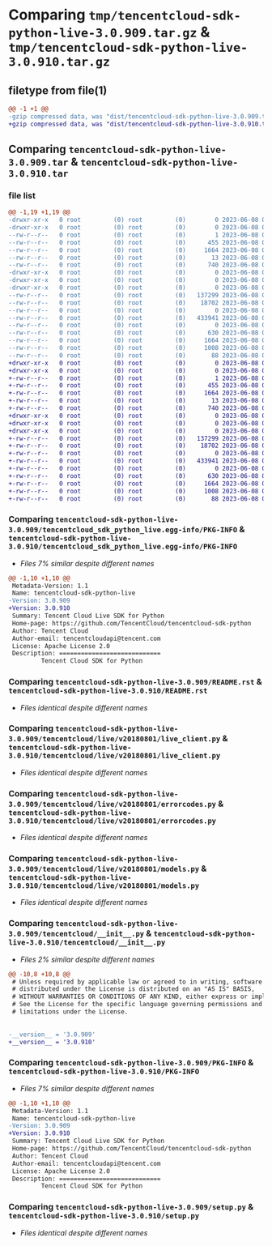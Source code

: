 # Comparing `tmp/tencentcloud-sdk-python-live-3.0.909.tar.gz` & `tmp/tencentcloud-sdk-python-live-3.0.910.tar.gz`

## filetype from file(1)

```diff
@@ -1 +1 @@
-gzip compressed data, was "dist/tencentcloud-sdk-python-live-3.0.909.tar", last modified: Thu Jun  8 00:28:25 2023, max compression
+gzip compressed data, was "dist/tencentcloud-sdk-python-live-3.0.910.tar", last modified: Thu Jun  8 09:14:11 2023, max compression
```

## Comparing `tencentcloud-sdk-python-live-3.0.909.tar` & `tencentcloud-sdk-python-live-3.0.910.tar`

### file list

```diff
@@ -1,19 +1,19 @@
-drwxr-xr-x   0 root         (0) root         (0)        0 2023-06-08 00:28:25.000000 tencentcloud-sdk-python-live-3.0.909/
-drwxr-xr-x   0 root         (0) root         (0)        0 2023-06-08 00:28:25.000000 tencentcloud-sdk-python-live-3.0.909/tencentcloud_sdk_python_live.egg-info/
--rw-r--r--   0 root         (0) root         (0)        1 2023-06-08 00:28:25.000000 tencentcloud-sdk-python-live-3.0.909/tencentcloud_sdk_python_live.egg-info/dependency_links.txt
--rw-r--r--   0 root         (0) root         (0)      455 2023-06-08 00:28:25.000000 tencentcloud-sdk-python-live-3.0.909/tencentcloud_sdk_python_live.egg-info/SOURCES.txt
--rw-r--r--   0 root         (0) root         (0)     1664 2023-06-08 00:28:25.000000 tencentcloud-sdk-python-live-3.0.909/tencentcloud_sdk_python_live.egg-info/PKG-INFO
--rw-r--r--   0 root         (0) root         (0)       13 2023-06-08 00:28:25.000000 tencentcloud-sdk-python-live-3.0.909/tencentcloud_sdk_python_live.egg-info/top_level.txt
--rw-r--r--   0 root         (0) root         (0)      740 2023-06-08 00:28:24.000000 tencentcloud-sdk-python-live-3.0.909/README.rst
-drwxr-xr-x   0 root         (0) root         (0)        0 2023-06-08 00:28:25.000000 tencentcloud-sdk-python-live-3.0.909/tencentcloud/
-drwxr-xr-x   0 root         (0) root         (0)        0 2023-06-08 00:28:25.000000 tencentcloud-sdk-python-live-3.0.909/tencentcloud/live/
-drwxr-xr-x   0 root         (0) root         (0)        0 2023-06-08 00:28:25.000000 tencentcloud-sdk-python-live-3.0.909/tencentcloud/live/v20180801/
--rw-r--r--   0 root         (0) root         (0)   137299 2023-06-08 00:28:24.000000 tencentcloud-sdk-python-live-3.0.909/tencentcloud/live/v20180801/live_client.py
--rw-r--r--   0 root         (0) root         (0)    18702 2023-06-08 00:28:24.000000 tencentcloud-sdk-python-live-3.0.909/tencentcloud/live/v20180801/errorcodes.py
--rw-r--r--   0 root         (0) root         (0)        0 2023-06-08 00:28:24.000000 tencentcloud-sdk-python-live-3.0.909/tencentcloud/live/v20180801/__init__.py
--rw-r--r--   0 root         (0) root         (0)   433941 2023-06-08 00:28:24.000000 tencentcloud-sdk-python-live-3.0.909/tencentcloud/live/v20180801/models.py
--rw-r--r--   0 root         (0) root         (0)        0 2023-06-08 00:28:24.000000 tencentcloud-sdk-python-live-3.0.909/tencentcloud/live/__init__.py
--rw-r--r--   0 root         (0) root         (0)      630 2023-06-08 00:28:24.000000 tencentcloud-sdk-python-live-3.0.909/tencentcloud/__init__.py
--rw-r--r--   0 root         (0) root         (0)     1664 2023-06-08 00:28:25.000000 tencentcloud-sdk-python-live-3.0.909/PKG-INFO
--rw-r--r--   0 root         (0) root         (0)     1008 2023-06-08 00:28:24.000000 tencentcloud-sdk-python-live-3.0.909/setup.py
--rw-r--r--   0 root         (0) root         (0)       88 2023-06-08 00:28:25.000000 tencentcloud-sdk-python-live-3.0.909/setup.cfg
+drwxr-xr-x   0 root         (0) root         (0)        0 2023-06-08 09:14:11.000000 tencentcloud-sdk-python-live-3.0.910/
+drwxr-xr-x   0 root         (0) root         (0)        0 2023-06-08 09:14:11.000000 tencentcloud-sdk-python-live-3.0.910/tencentcloud_sdk_python_live.egg-info/
+-rw-r--r--   0 root         (0) root         (0)        1 2023-06-08 09:14:11.000000 tencentcloud-sdk-python-live-3.0.910/tencentcloud_sdk_python_live.egg-info/dependency_links.txt
+-rw-r--r--   0 root         (0) root         (0)      455 2023-06-08 09:14:11.000000 tencentcloud-sdk-python-live-3.0.910/tencentcloud_sdk_python_live.egg-info/SOURCES.txt
+-rw-r--r--   0 root         (0) root         (0)     1664 2023-06-08 09:14:11.000000 tencentcloud-sdk-python-live-3.0.910/tencentcloud_sdk_python_live.egg-info/PKG-INFO
+-rw-r--r--   0 root         (0) root         (0)       13 2023-06-08 09:14:11.000000 tencentcloud-sdk-python-live-3.0.910/tencentcloud_sdk_python_live.egg-info/top_level.txt
+-rw-r--r--   0 root         (0) root         (0)      740 2023-06-08 09:14:11.000000 tencentcloud-sdk-python-live-3.0.910/README.rst
+drwxr-xr-x   0 root         (0) root         (0)        0 2023-06-08 09:14:11.000000 tencentcloud-sdk-python-live-3.0.910/tencentcloud/
+drwxr-xr-x   0 root         (0) root         (0)        0 2023-06-08 09:14:11.000000 tencentcloud-sdk-python-live-3.0.910/tencentcloud/live/
+drwxr-xr-x   0 root         (0) root         (0)        0 2023-06-08 09:14:11.000000 tencentcloud-sdk-python-live-3.0.910/tencentcloud/live/v20180801/
+-rw-r--r--   0 root         (0) root         (0)   137299 2023-06-08 09:14:11.000000 tencentcloud-sdk-python-live-3.0.910/tencentcloud/live/v20180801/live_client.py
+-rw-r--r--   0 root         (0) root         (0)    18702 2023-06-08 09:14:11.000000 tencentcloud-sdk-python-live-3.0.910/tencentcloud/live/v20180801/errorcodes.py
+-rw-r--r--   0 root         (0) root         (0)        0 2023-06-08 09:14:11.000000 tencentcloud-sdk-python-live-3.0.910/tencentcloud/live/v20180801/__init__.py
+-rw-r--r--   0 root         (0) root         (0)   433941 2023-06-08 09:14:11.000000 tencentcloud-sdk-python-live-3.0.910/tencentcloud/live/v20180801/models.py
+-rw-r--r--   0 root         (0) root         (0)        0 2023-06-08 09:14:11.000000 tencentcloud-sdk-python-live-3.0.910/tencentcloud/live/__init__.py
+-rw-r--r--   0 root         (0) root         (0)      630 2023-06-08 09:14:11.000000 tencentcloud-sdk-python-live-3.0.910/tencentcloud/__init__.py
+-rw-r--r--   0 root         (0) root         (0)     1664 2023-06-08 09:14:11.000000 tencentcloud-sdk-python-live-3.0.910/PKG-INFO
+-rw-r--r--   0 root         (0) root         (0)     1008 2023-06-08 09:14:11.000000 tencentcloud-sdk-python-live-3.0.910/setup.py
+-rw-r--r--   0 root         (0) root         (0)       88 2023-06-08 09:14:11.000000 tencentcloud-sdk-python-live-3.0.910/setup.cfg
```

### Comparing `tencentcloud-sdk-python-live-3.0.909/tencentcloud_sdk_python_live.egg-info/PKG-INFO` & `tencentcloud-sdk-python-live-3.0.910/tencentcloud_sdk_python_live.egg-info/PKG-INFO`

 * *Files 7% similar despite different names*

```diff
@@ -1,10 +1,10 @@
 Metadata-Version: 1.1
 Name: tencentcloud-sdk-python-live
-Version: 3.0.909
+Version: 3.0.910
 Summary: Tencent Cloud Live SDK for Python
 Home-page: https://github.com/TencentCloud/tencentcloud-sdk-python
 Author: Tencent Cloud
 Author-email: tencentcloudapi@tencent.com
 License: Apache License 2.0
 Description: ============================
         Tencent Cloud SDK for Python
```

### Comparing `tencentcloud-sdk-python-live-3.0.909/README.rst` & `tencentcloud-sdk-python-live-3.0.910/README.rst`

 * *Files identical despite different names*

### Comparing `tencentcloud-sdk-python-live-3.0.909/tencentcloud/live/v20180801/live_client.py` & `tencentcloud-sdk-python-live-3.0.910/tencentcloud/live/v20180801/live_client.py`

 * *Files identical despite different names*

### Comparing `tencentcloud-sdk-python-live-3.0.909/tencentcloud/live/v20180801/errorcodes.py` & `tencentcloud-sdk-python-live-3.0.910/tencentcloud/live/v20180801/errorcodes.py`

 * *Files identical despite different names*

### Comparing `tencentcloud-sdk-python-live-3.0.909/tencentcloud/live/v20180801/models.py` & `tencentcloud-sdk-python-live-3.0.910/tencentcloud/live/v20180801/models.py`

 * *Files identical despite different names*

### Comparing `tencentcloud-sdk-python-live-3.0.909/tencentcloud/__init__.py` & `tencentcloud-sdk-python-live-3.0.910/tencentcloud/__init__.py`

 * *Files 2% similar despite different names*

```diff
@@ -10,8 +10,8 @@
 # Unless required by applicable law or agreed to in writing, software
 # distributed under the License is distributed on an "AS IS" BASIS,
 # WITHOUT WARRANTIES OR CONDITIONS OF ANY KIND, either express or implied.
 # See the License for the specific language governing permissions and
 # limitations under the License.
 
 
-__version__ = '3.0.909'
+__version__ = '3.0.910'
```

### Comparing `tencentcloud-sdk-python-live-3.0.909/PKG-INFO` & `tencentcloud-sdk-python-live-3.0.910/PKG-INFO`

 * *Files 7% similar despite different names*

```diff
@@ -1,10 +1,10 @@
 Metadata-Version: 1.1
 Name: tencentcloud-sdk-python-live
-Version: 3.0.909
+Version: 3.0.910
 Summary: Tencent Cloud Live SDK for Python
 Home-page: https://github.com/TencentCloud/tencentcloud-sdk-python
 Author: Tencent Cloud
 Author-email: tencentcloudapi@tencent.com
 License: Apache License 2.0
 Description: ============================
         Tencent Cloud SDK for Python
```

### Comparing `tencentcloud-sdk-python-live-3.0.909/setup.py` & `tencentcloud-sdk-python-live-3.0.910/setup.py`

 * *Files identical despite different names*

